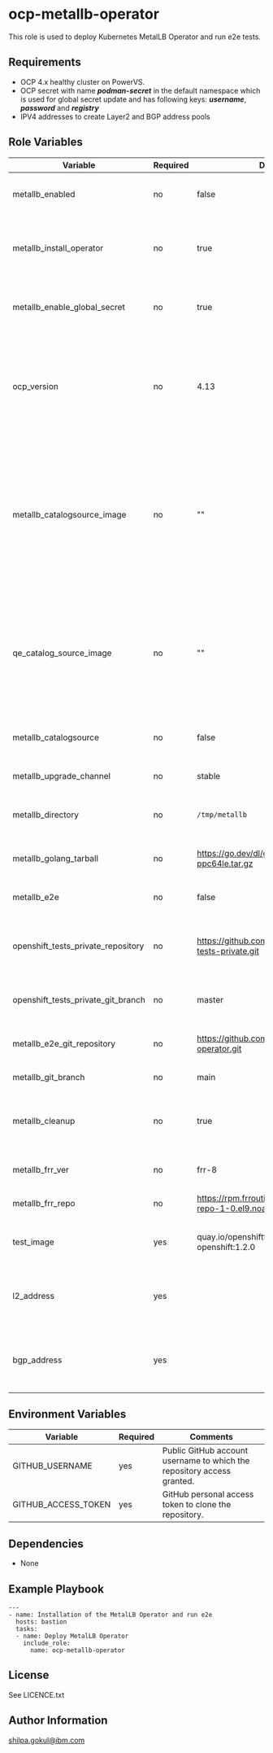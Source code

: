 ocp-metallb-operator
=========

This role is used to deploy Kubernetes MetalLB Operator and run e2e tests.

Requirements
------------

- OCP 4.x healthy cluster on PowerVS.
- OCP secret with name ***podman-secret*** in the default namespace which is used for global secret update and has following keys:
   ***username***, ***password*** and ***registry***
- IPV4 addresses to create Layer2 and BGP address pools

Role Variables
--------------

| Variable                     | Required | Default                                                      | Comments                                                                                                                       |
|------------------------------|----------|--------------------------------------------------------------|--------------------------------------------------------------------------------------------------------------------------------|
| metallb_enabled              | no       | false                                                        | Set it to true to run this playbook                                                                                            |
| metallb_install_operator     | no       | true                                                         | Set it to true to install the Kubernetes MetalLB Operator                                                                      |
| metallb_enable_global_secret | no       | true                                                         | Set it to true when the secret needs to be updated                                                                             |
| ocp_version                  | no       | 4.13                                                         | Set the proper OCP version to fetch the appropriate catalog source for MetalLB operator                                        |
| metallb_catalogsource_image  | no       | ""                                                           | Custom catalog source index image for MetalLB Operator. If not defined, default `redhat-operators` catalog source will be used |
| qe_catalog_source_image  | no       | ""                                                           | Custom catalog source index image for Running Openshift-tests-private testcases for MetalLB Operator.  |
| metallb_catalogsource        | no       | false                                                        | Set it to true to run this playbook                                                                                            |
| metallb_upgrade_channel      | no       | stable                                                       | Operator upgrade channel                                                                                                       |
| metallb_directory            | no       | `/tmp/metallb`                                               | Working directory for MetalLB Operator                                                                                         |
| metallb_golang_tarball       | no       | https://go.dev/dl/go1.18.6.linux-ppc64le.tar.gz              | HTTPS URL for golang tarball                                                                                                   |
| metallb_e2e                  | no       | false                                                        | Set it to true to run e2e                                                                                                      |
| openshift_tests_private_repository | no | https://github.com/openshift/openshift-tests-private.git     | Github repository for openshift tests private
| openshift_tests_private_git_branch | no | master                                                       | Git branch for the openshift repo
| metallb_e2e_git_repository   | no       | https://github.com/openshift/metallb-operator.git            | Git repository for e2e tests                                                                                                   |
| metallb_git_branch           | no       | main                                                         | Git branch for e2e                                                                                                             |
| metallb_cleanup              | no       | true                                                         | Flag is used to clean MetalLB Operator resources                                                                               |
| metallb_frr_ver              | no       | frr-8                                                        | Frr version to be installed                                                                                                    |
| metallb_frr_repo             | no       | https://rpm.frrouting.org/repo/frr-8-repo-1-0.el9.noarch.rpm | Frr repo to fetch the rpm                                                                                                      |
| test_image                   | yes      | quay.io/openshifttest/hello-openshift:1.2.0                  | Test image to deploy sample pod                                                                                                |
| l2_address                   | yes      |                                                              | 2 IPV4 addresses for creating Layer 2 address pool                                                                             |
| bgp_address                  | yes      |                                                              | 1 IPV4 address for creating BGP address pool                                                                                   |

Environment Variables
---------------------

| Variable             | Required       | Comments
|----------------------|----------------|--------------------------------------------
| GITHUB_USERNAME      | yes            | Public GitHub account username to which the repository access granted.
| GITHUB_ACCESS_TOKEN  | yes            | GitHub personal access token to clone the repository.

Dependencies
------------

- None

Example Playbook
----------------
```
---
- name: Installation of the MetalLB Operator and run e2e
  hosts: bastion
  tasks:
  - name: Deploy MetalLB Operator
    include_role:
      name: ocp-metallb-operator
```

License
-------

See LICENCE.txt

Author Information
------------------

shilpa.gokul@ibm.com
